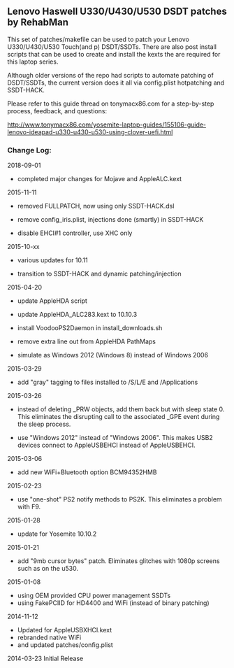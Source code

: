 ## Lenovo Haswell U330/U430/U530 DSDT patches by RehabMan

This set of patches/makefile can be used to patch your Lenovo U330/U430/U530 Touch(and p) DSDT/SSDTs.  There are also post install scripts that can be used to create and install the kexts the are required for this laptop series.

Although older versions of the repo had scripts to automate patching of DSDT/SSDTs, the current version does it all via config.plist hotpatching and SSDT-HACK.

Please refer to this guide thread on tonymacx86.com for a step-by-step process, feedback, and questions:

http://www.tonymacx86.com/yosemite-laptop-guides/155106-guide-lenovo-ideapad-u330-u430-u530-using-clover-uefi.html


### Change Log:

2018-09-01

- completed major changes for Mojave and AppleALC.kext

2015-11-11

- removed FULLPATCH, now using only SSDT-HACK.dsl

- remove config_iris.plist, injections done (smartly) in SSDT-HACK

- disable EHCI#1 controller, use XHC only

2015-10-xx

- various updates for 10.11

- transition to SSDT-HACK and dynamic patching/injection

2015-04-20

- update AppleHDA script

- update AppleHDA_ALC283.kext to 10.10.3

- install VoodooPS2Daemon in install_downloads.sh

- remove extra line out from AppleHDA PathMaps

- simulate as Windows 2012 (Windows 8) instead of Windows 2006

2015-03-29

- add "gray" tagging to files installed to /S/L/E and /Applications

2015-03-26

- instead of deleting _PRW objects, add them back but with sleep state 0.  This eliminates the disrupting call to the associated _GPE event during the sleep process.

- use "Windows 2012" instead of "Windows 2006".  This makes USB2 devices connect to AppleUSBEHCI instead of AppleUSBEHCI.

2015-03-06

- add new WiFi+Bluetooth option BCM94352HMB

2015-02-23

- use "one-shot" PS2 notify methods to PS2K.  This eliminates a problem with F9.

2015-01-28

- update for Yosemite 10.10.2

2015-01-21

- add "9mb cursor bytes" patch.  Eliminates glitches with 1080p screens such as on the u530.

2015-01-08

- using OEM provided CPU power management SSDTs
- using FakePCIID for HD4400 and WiFi (instead of binary patching)

2014-11-12

- Updated for AppleUSBXHCI.kext
- rebranded native WiFi
- and updated patches/config.plist

2014-03-23 Initial Release


